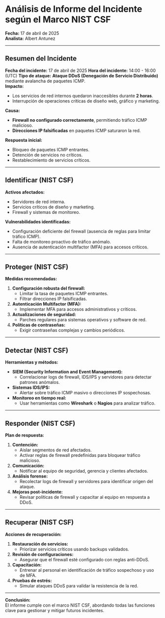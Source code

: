 # Análisis de Informe del Incidente según el Marco NIST CSF
**Fecha:** 17 de abril de 2025  
**Analista:** Albert Antunez

---

## **Resumen del Incidente**  
**Fecha del incidente:** 17 de abril de 2025
**Hora del incidente:** 14:00 - 16:00 (UTC)
**Tipo de ataque:** **Ataque DDoS (Denegación de Servicio Distribuido)** mediante avalancha de paquetes ICMP.  
**Impacto:**  
- Los servicios de red internos quedaron inaccesibles durante **2 horas**.  
- Interrupción de operaciones críticas de diseño web, gráfico y marketing.  

**Causa:**  
- **Firewall no configurado correctamente**, permitiendo tráfico ICMP malicioso.  
- **Direcciones IP falsificadas** en paquetes ICMP saturaron la red.

**Respuesta inicial:**  
- Bloqueo de paquetes ICMP entrantes.  
- Detención de servicios no críticos.  
- Restablecimiento de servicios críticos.  

---

## **Identificar (NIST CSF)**  
**Activos afectados:**  
- Servidores de red interna.  
- Servicios críticos de diseño y marketing.  
- Firewall y sistemas de monitoreo.  

**Vulnerabilidades identificadas:**  
- Configuración deficiente del firewall (ausencia de reglas para limitar tráfico ICMP).  
- Falta de monitoreo proactivo de tráfico anómalo.  
- Ausencia de autenticación multifactor (MFA) para accesos críticos.  

---

## **Proteger (NIST CSF)**  
**Medidas recomendadas:**  
1. **Configuración robusta del firewall:**  
   - Limitar la tasa de paquetes ICMP entrantes.  
   - Filtrar direcciones IP falsificadas.  
2. **Autenticación Multifactor (MFA):**  
   - Implementar MFA para accesos administrativos y críticos.  
3. **Actualizaciones de seguridad:**  
   - Parches regulares para sistemas operativos y software de red.  
4. **Políticas de contraseñas:**  
   - Exigir contraseñas complejas y cambios periódicos.  

---

## **Detectar (NIST CSF)**  
**Herramientas y métodos:**  
- **SIEM (Security Information and Event Management):**  
  - Correlacionar logs de firewall, IDS/IPS y servidores para detectar patrones anómalos.  
- **Sistemas IDS/IPS:**  
  - Alertar sobre tráfico ICMP masivo o direcciones IP sospechosas.  
- **Monitoreo en tiempo real:**  
  - Usar herramientas como **Wireshark** o **Nagios** para analizar tráfico.  

---

## **Responder (NIST CSF)**  
**Plan de respuesta:**  
1. **Contención:**  
   - Aislar segmentos de red afectados.  
   - Activar reglas de firewall predefinidas para bloquear tráfico malicioso.  
2. **Comunicación:**  
   - Notificar al equipo de seguridad, gerencia y clientes afectados.  
3. **Análisis forense:**  
   - Recolectar logs de firewall y servidores para identificar origen del ataque.  
4. **Mejoras post-incidente:**  
   - Revisar políticas de firewall y capacitar al equipo en respuesta a DDoS.  

---

## **Recuperar (NIST CSF)**  
**Acciones de recuperación:**  
1. **Restauración de servicios:**  
   - Priorizar servicios críticos usando backups validados.  
2. **Revisión de configuraciones:**  
   - Asegurar que el firewall esté configurado con reglas anti-DDoS.  
3. **Capacitación:**  
   - Entrenar al personal en identificación de tráfico sospechoso y uso de MFA.  
4. **Pruebas de estrés:**  
   - Simular ataques DDoS para validar la resistencia de la red.  

---

**Conclusión:**  
El informe cumple con el marco NIST CSF, abordando todas las funciones clave para gestionar y mitigar futuros incidentes.
